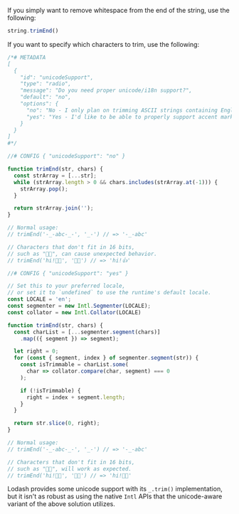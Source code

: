 If you simply want to remove whitespace from the end of the string, use the following:

```javascript
string.trimEnd()
```

If you want to specify which characters to trim, use the following:

```javascript
/*# METADATA
[
  {
    "id": "unicodeSupport",
    "type": "radio",
    "message": "Do you need proper unicode/i18n support?",
    "default": "no",
    "options": {
      "no": "No - I only plan on trimming ASCII strings containing English text.",
      "yes": "Yes - I'd like to be able to properly support accent marks, emojis, etc, with an i18n-sensitive solution."
    }
  }
]
#*/

//# CONFIG { "unicodeSupport": "no" }

function trimEnd(str, chars) {
  const strArray = [...str];
  while (strArray.length > 0 && chars.includes(strArray.at(-1))) {
    strArray.pop();
  }

  return strArray.join('');
}

// Normal usage:
// trimEnd('-_-abc-_-', '_-') // => '-_-abc'

// Characters that don't fit in 16 bits,
// such as "👋🏿", can cause unexpected behavior.
// trimEnd('hi!👍🏿', '👋🏿') // => 'hi!👍'

//# CONFIG { "unicodeSupport": "yes" }

// Set this to your preferred locale,
// or set it to `undefined` to use the runtime's default locale.
const LOCALE = 'en';
const segmenter = new Intl.Segmenter(LOCALE);
const collator = new Intl.Collator(LOCALE)

function trimEnd(str, chars) {
  const charList = [...segmenter.segment(chars)]
    .map(({ segment }) => segment);

  let right = 0;
  for (const { segment, index } of segmenter.segment(str)) {
    const isTrimmable = charList.some(
      char => collator.compare(char, segment) === 0
    );

    if (!isTrimmable) {
      right = index + segment.length;
    }
  }

  return str.slice(0, right);
}

// Normal usage:
// trimEnd('-_-abc-_-', '_-') // => '-_-abc'

// Characters that don't fit in 16 bits,
// such as "👋🏿", will work as expected.
// trimEnd('hi!👍🏿', '👋🏿') // => 'hi!👍🏿'
```

Lodash provides some unicode support with its `_.trim()` implementation, but it isn't as robust as using the native `Intl` APIs that the unicode-aware variant of the above solution utilizes.
